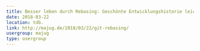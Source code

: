```yaml
---
title: Besser leben durch Rebasing: Geschönte Entwicklungshistorie leicht gemacht dank Git
date: 2018-03-22
location: tdb.
link: http://majug.de/2018/03/22/git-rebasing/
usergroup: majug
type: usergroup
---
```

